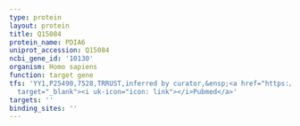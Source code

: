 ```yaml
---
type: protein
layout: protein
title: Q15084
protein_name: PDIA6
uniprot_accession: Q15084
ncbi_gene_id: '10130'
organism: Homo sapiens
function: target gene
tfs: 'YY1,P25490,7528,TRRUST,inferred by curator,&ensp;<a href="https://www.ncbi.nlm.nih.gov/pubmed/?term=1330541%5Buid%5D"
  target="_blank"><i uk-icon="icon: link"></i>Pubmed</a>'
targets: ''
binding_sites: ''
---
```

